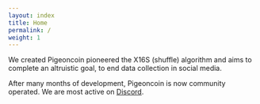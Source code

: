 ```yaml
---
layout: index
title: Home
permalink: /
weight: 1
---
```


We created Pigeoncoin pioneered the X16S (shuffle) algorithm and aims to complete an altruistic goal, to end data collection in social media.

After many months of development, Pigeoncoin is now community operated. We are most active on [Discord](https://discord.gg/SZcf63h).